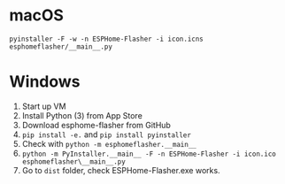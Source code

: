 # macOS

`pyinstaller -F -w -n ESPHome-Flasher -i icon.icns esphomeflasher/__main__.py`

# Windows

1. Start up VM
2. Install Python (3) from App Store
3. Download esphome-flasher from GitHub
4. `pip install -e.` and `pip install pyinstaller`
5. Check with `python -m esphomeflasher.__main__`
6. `python -m PyInstaller.__main__ -F -n ESPHome-Flasher -i icon.ico esphomeflasher\__main__.py`
7. Go to `dist` folder, check ESPHome-Flasher.exe works.
